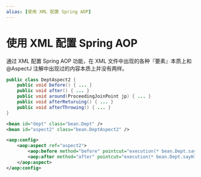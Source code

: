 ```yaml
---
alias: [使用 XML 配置 Spring AOP]
---
```



# 使用 XML 配置 Spring AOP 


通过 XML 配置 Spring AOP 功能，在 XML 文件中出现的各种『要素』本质上和 @AspectJ 注解中出现过的内容本质上并没有两样。

```java
public class DeptAspect2 {
    public void before() { ... }
    public void after() { ... }
    public void around(ProceedingJoinPoint jp) { ... }
    public void afterReturuing() { ... }
    public void afterThrowing() { ... }
}
```

```xml
<bean id="dept" class="bean.Dept" />
<bean id="aspect2" class="bean.DeptAspect2" />

<aop:config>
    <aop:aspect ref="aspect2">
        <aop:before method="before" pointcut="execution(* bean.Dept.sayHi(..)) and args(name, int)"/>
        <aop:after method="after" pointcut="execution(* bean.Dept.sayHi(..)) and args(name, int)"/>
    </aop:aspect>
</aop:config>
```

